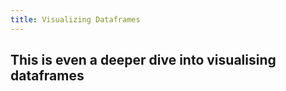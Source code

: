 ```yaml
---
title: Visualizing Dataframes
---
```


## This is even a deeper dive into visualising dataframes
##
##
